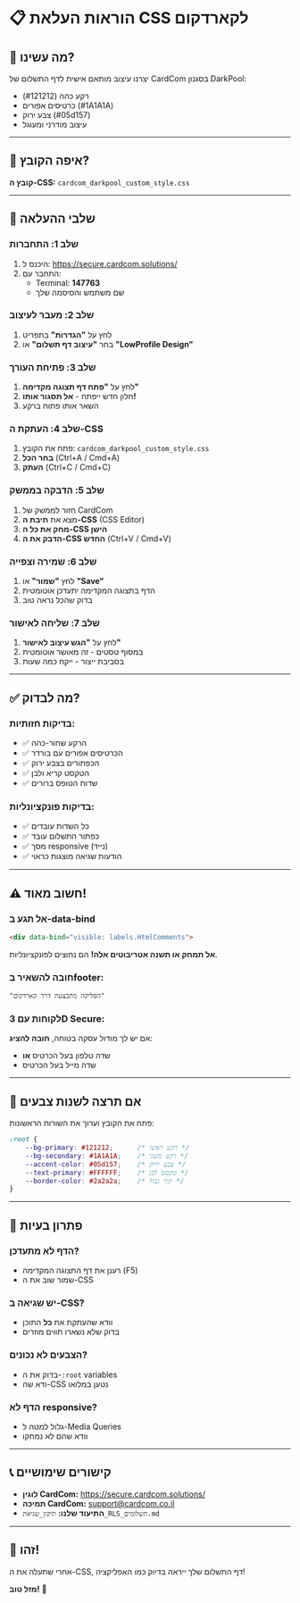 # 📋 הוראות העלאת CSS לקארדקום

## 🎯 מה עשינו?
יצרנו עיצוב מותאם אישית לדף התשלום של CardCom בסגנון DarkPool:
- רקע כהה (#121212)
- כרטיסים אפורים (#1A1A1A)
- צבע ירוק (#05d157)
- עיצוב מודרני ומעוגל

---

## 📍 איפה הקובץ?
**קובץ ה-CSS:** `cardcom_darkpool_custom_style.css`

---

## 🚀 שלבי ההעלאה

### שלב 1: התחברות
1. היכנס ל: https://secure.cardcom.solutions/
2. התחבר עם:
   - Terminal: **147763**
   - שם משתמש והסיסמה שלך

### שלב 2: מעבר לעיצוב
1. לחץ על **"הגדרות"** בתפריט
2. בחר **"עיצוב דף תשלום"** או **"LowProfile Design"**

### שלב 3: פתיחת העורך
1. לחץ על **"פתח דף תצוגה מקדימה"**
2. חלון חדש ייפתח - **אל תסגור אותו!**
3. השאר אותו פתוח ברקע

### שלב 4: העתקת ה-CSS
1. פתח את הקובץ: `cardcom_darkpool_custom_style.css`
2. **בחר הכל** (Ctrl+A / Cmd+A)
3. **העתק** (Ctrl+C / Cmd+C)

### שלב 5: הדבקה בממשק
1. חזור לממשק של CardCom
2. מצא את **תיבת ה-CSS** (CSS Editor)
3. **מחק את כל ה-CSS הישן**
4. **הדבק את ה-CSS החדש** (Ctrl+V / Cmd+V)

### שלב 6: שמירה וצפייה
1. לחץ **"שמור"** או **"Save"**
2. הדף בתצוגה המקדימה יתעדכן אוטומטית
3. בדוק שהכל נראה טוב

### שלב 7: שליחה לאישור
1. לחץ על **"הגש עיצוב לאישור"**
2. במסוף טסטים - זה מאושר אוטומטית
3. בסביבת ייצור - ייקח כמה שעות

---

## ✅ מה לבדוק?

### בדיקות חזותיות:
- ✅ הרקע שחור-כהה
- ✅ הכרטיסים אפורים עם בורדר
- ✅ הכפתורים בצבע ירוק
- ✅ הטקסט קריא ולבן
- ✅ שדות הטופס ברורים

### בדיקות פונקציונליות:
- ✅ כל השדות עובדים
- ✅ כפתור התשלום עובד
- ✅ מסך responsive (נייד)
- ✅ הודעות שגיאה מוצגות כראוי

---

## ⚠️ חשוב מאוד!

### אל תגע ב-data-bind
```html
<div data-bind="visible: labels.HtmlComments">
```
**אל תמחק או תשנה אטריבוטים אלה!** הם נחוצים לפונקציונליות.

### חובה להשאיר בfooter:
```
"הסליקה מתבצעת דרך קארדקום"
```

### לקוחות עם 3D Secure:
אם יש לך מודול עסקה בטוחה, **חובה להציג**:
- שדה טלפון בעל הכרטיס **או**
- שדה מייל בעל הכרטיס

---

## 🎨 אם תרצה לשנות צבעים

פתח את הקובץ וערוך את השורות הראשונות:

```css
:root {
    --bg-primary: #121212;      /* רקע ראשי */
    --bg-secondary: #1A1A1A;    /* רקע משני */
    --accent-color: #05d157;    /* צבע ירוק */
    --text-primary: #FFFFFF;    /* טקסט לבן */
    --border-color: #2a2a2a;    /* קווי גבול */
}
```

---

## 🐛 פתרון בעיות

### הדף לא מתעדכן?
- רענן את דף התצוגה המקדימה (F5)
- שמור שוב את ה-CSS

### יש שגיאה ב-CSS?
- וודא שהעתקת את **כל** התוכן
- בדוק שלא נשארו תווים מוזרים

### הצבעים לא נכונים?
- בדוק את ה-`:root` variables
- ודא שה-CSS נטען במלואו

### הדף לא responsive?
- גלול למטה ל-Media Queries
- וודא שהם לא נמחקו

---

## 📞 קישורים שימושיים

- **לוגין CardCom:** https://secure.cardcom.solutions/
- **תמיכה CardCom:** support@cardcom.co.il
- **התיעוד שלנו:** `תיקון_שגיאת_RLS_תשלומים.md`

---

## 🎉 זהו!

אחרי שתעלה את ה-CSS, דף התשלום שלך ייראה בדיוק כמו האפליקציה! 

**מזל טוב!** 🎊

